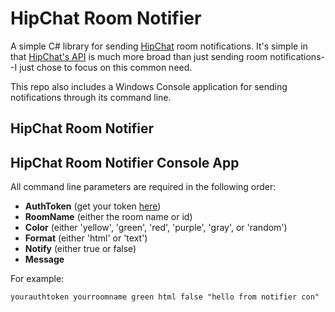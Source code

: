 HipChat Room Notifier
===================

A simple C# library for sending [HipChat](https://www.hipchat.com) room notifications. It's simple in that [HipChat's API](https://www.hipchat.com/docs/apiv2) is much more broad than just sending room notifications--I just chose to focus on this common need.

This repo also includes a Windows Console application for sending notifications through its command line.


HipChat Room Notifier
-----------------------------------



HipChat Room Notifier Console App
-----------------------------------

All command line parameters are required in the following order:

* **AuthToken** (get your token [here](https://www.hipchat.com/docs/apiv2/auth))
* **RoomName** (either the room name or id)
* **Color** (either 'yellow', 'green', 'red', 'purple', 'gray', or 'random')
* **Format** (either 'html' or 'text')
* **Notify** (either true or false)
* **Message**

For example:

~~~
yourauthtoken yourroomname green html false "hello from notifier con"
~~~
